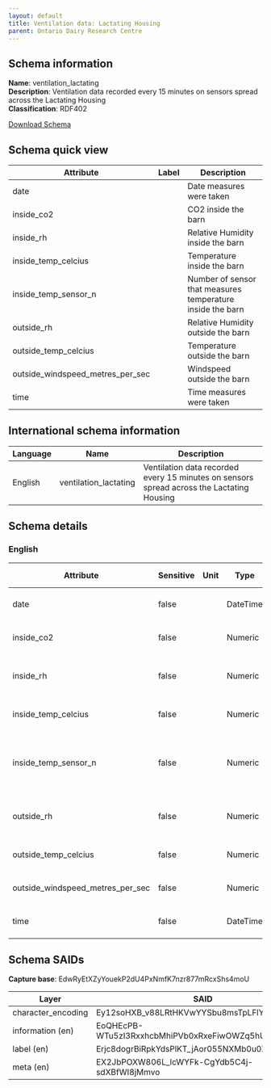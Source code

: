 ```yaml
---
layout: default  
title: Ventilation data: Lactating Housing 
parent: Ontario Dairy Research Centre 
---
```


## Schema information

**Name**: ventilation_lactating  
**Description**: Ventilation data recorded every 15 minutes on sensors spread across the Lactating Housing  
**Classification**: RDF402  

[Download Schema](Schema_Ventilation_Lactating_Housing.zip)

## Schema quick view

| Attribute | Label | Description |
| --- | --- | --- |
| date |  | Date measures were taken |
| inside_co2 |  | CO2 inside the barn |
| inside_rh |  | Relative Humidity inside the barn |
| inside_temp_celcius |  | Temperature inside the barn |
| inside_temp_sensor_n |  | Number of sensor that measures temperature inside the barn |
| outside_rh |  | Relative Humidity outside the barn |
| outside_temp_celcius |  | Temperature outside the barn |
| outside_windspeed_metres_per_sec |  | Windspeed outside the barn |
| time |  | Time measures were taken |

## International schema information

| Language | Name | Description |
| --- | --- | --- |
| English | ventilation_lactating | Ventilation data recorded every 15 minutes on sensors spread across the Lactating Housing |

## Schema details

### English

| Attribute | Sensitive | Unit | Type | Label | Description | List | Character encoding |
| --- | --- | --- | --- | --- | --- | --- | --- |
| date | false |  | DateTime |  | Date measures were taken | Not a list | utf-8 |
| inside_co2 | false |  | Numeric |  | CO2 inside the barn | Not a list | utf-8 |
| inside_rh | false |  | Numeric |  | Relative Humidity inside the barn | Not a list | utf-8 |
| inside_temp_celcius | false |  | Numeric |  | Temperature inside the barn | Not a list | utf-8 |
| inside_temp_sensor_n | false |  | Numeric |  | Number of sensor that measures temperature inside the barn | Not a list | utf-8 |
| outside_rh | false |  | Numeric |  | Relative Humidity outside the barn | Not a list | utf-8 |
| outside_temp_celcius | false |  | Numeric |  | Temperature outside the barn | Not a list | utf-8 |
| outside_windspeed_metres_per_sec | false |  | Numeric |  | Windspeed outside the barn | Not a list | utf-8 |
| time | false |  | DateTime |  | Time measures were taken | Not a list | utf-8 |

## Schema SAIDs

**Capture base**: EdwRyEtXZyYouekP2dU4PxNmfK7nzr877mRcxShs4moU

| Layer | SAID |
| --- | --- |
| character_encoding | Ey12soHXB_v88LRtHKVwYYSbu8msTpLFlYFgR1Tlo1rY |
| information (en) | EoQHEcPB-WTu5zI3RxxhcbMhiPVb0xRxeFiwOWZq5hUY |
| label (en) | Erjc8dogrBiRpkYdsPlKT_jAor055NXMb0u0Z1w-4J0E |
| meta (en) | EX2JbPOXW806L_lcWYFk-CgYdb5C4j-sdXBfWI8jMmvo |
